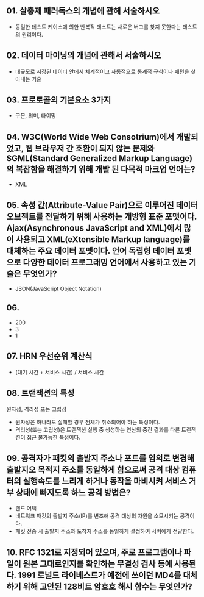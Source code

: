 ## 01. 살충제 패러독스의 개념에 관해 서술하시오
- 동일한 테스트 케이스에 의한 반복적 테스트는 새로운 버그를 찾지 못한다는 테스트의 원리이다.

## 02. 데이터 마이닝의 개념에 관해서 서술하시오
- 대규모로 저장된 데이터 안에서 체계적이고 자동적으로 통계적 규칙이나 패턴을 찾아내는 기술

## 03. 프로토콜의 기본요소 3가지
- 구문, 의미, 타이밍

## 04. W3C(World Wide Web Consotrium)에서 개발되었고, 웹 브라우저 간 호환이 되지 않는 문제와 SGML(Standard Generalized Markup Language)의 복잡함을 해결하기 위해 개발 된 다목적 마크업 언어는?
- XML

## 05. 속성 값(Attribute-Value Pair)으로 이루어진 데이터 오브젝트를 전달하기 위해 사용하는 개방형 표준 포맷이다. Ajax(Asynchronous JavaScript and XML)에서 많이 사용되고 XML(eXtensible Markup language)를 대체하는 주요 데이터 포맷이다. 언어 독립형 데이터 포맷으로 다양한 데이터 프로그래밍 언어에서 사용하고 있는 기술은 무엇인가?
- JSON(JavaScript Object Notation)

## 06. 
- 200
- 3
- 1

## 07. HRN 우선순위 계산식
- (대기 시간 + 서비스 시간) / 서비스 시간

## 08. 트랜잭션의 특성
원자성, 격리성 또는 고립성
- 원자성은 하나라도 실패할 경우 전체가 취소되어야 하는 특성이다.
- 격리성(또는 고립성)은 트랜잭션 실행 중 생성하는 연산의 중간 결과를 다른 트랜잭션이 접근 불가능한 특성이다.

## 09. 공격자가 패킷의 출발지 주소나 포트를 임의로 변경해 출발지오 목적지 주소를 동일하게 함으로써 공격 대상 컴퓨터의 실행속도를 느리게 하거나 동작을 마비시켜 서비스 거부 상태에 빠지도록 하느 공격 방법은?
- 랜드 어택
- 네트워크 패킷의 출발지 주소(IP)를 변조해 공격 대상의 자원을 소모시키는 공격이다.
- 패킷 전송 시 출발지 주소와 도착지 주소를 동일하게 설정하여 서버에게 전달한다.

## 10. RFC 1321로 지정되어 있으며, 주로 프로그램이나 파일이 원본 그대로인지를 확인하는 무결성 검사 등에 사용된다. 1991 로널드 라이베스트가 예전에 쓰이던 MD4를 대체하기 위해 고안된 128비트 암호호 해시 함수는 무엇인가?